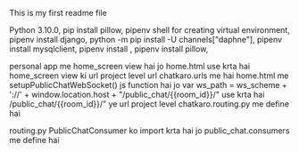 This is my first readme file

Python 3.10.0,
pip install pillow,
pipenv shell for creating virtual environment,
pipenv install django,
python -m pip install -U channels["daphne"],
pipenv install mysqlclient,
pipenv install ,
pipenv install pillow,



personal app me home_screen view hai jo home.html use krta hai
home_screen view ki url project level url  chatkaro.urls me hai
home.html me setupPublicChatWebSocket() js function hai jo var ws_path = ws_scheme + '://' + window.location.host + "/public_chat/{{room_id}}/" use krta hai
/public_chat/{{room_id}}/" ye url project level chatkaro.routing.py me define hai

routing.py   PublicChatConsumer ko import krta hai jo  public_chat.consumers me define hai


